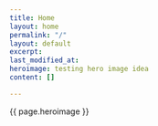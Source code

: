 ```yaml
---
title: Home
layout: home
permalink: "/"
layout: default
excerpt: 
last_modified_at: 
heroimage: testing hero image idea
content: []

---
```

{{ page.heroimage }}